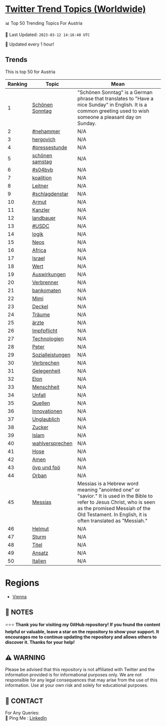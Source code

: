 [Twitter Trend Topics (Worldwide)](https://github.com/ErcinDedeoglu/Twitter-Trend-Topics)
==========


📊 Top 50 Trending Topics For Austria

📆 Last Updated: `2023-03-12 14:16:40 UTC`

🔧 Updated every 1 hour!


## Trends

This is top 50 for Austria

| Ranking | Topic | Mean |
| ------- | ------------ | ------------ |
| 1 | [Schönen Sonntag](http://twitter.com/search?q=Sch%c3%b6nen+Sonntag) | "Schönen Sonntag" is a German phrase that translates to "Have a nice Sunday" in English. It is a common greeting used to wish someone a pleasant day on Sunday. |
| 2 | [#nehammer](http://twitter.com/search?q=%23nehammer) | N/A |
| 3 | [hergovich](http://twitter.com/search?q=hergovich) | N/A |
| 4 | [#pressestunde](http://twitter.com/search?q=%23pressestunde) | N/A |
| 5 | [schönen samstag](http://twitter.com/search?q=sch%c3%b6nen+samstag) | N/A |
| 6 | [#s04bvb](http://twitter.com/search?q=%23s04bvb) | N/A |
| 7 | [koalition](http://twitter.com/search?q=koalition) | N/A |
| 8 | [Leitner](http://twitter.com/search?q=Leitner) | N/A |
| 9 | [#schlagdenstar](http://twitter.com/search?q=%23schlagdenstar) | N/A |
| 10 | [Armut](http://twitter.com/search?q=Armut) | N/A |
| 11 | [Kanzler](http://twitter.com/search?q=Kanzler) | N/A |
| 12 | [landbauer](http://twitter.com/search?q=landbauer) | N/A |
| 13 | [#USDC](http://twitter.com/search?q=%23USDC) | N/A |
| 14 | [logik](http://twitter.com/search?q=logik) | N/A |
| 15 | [Neos](http://twitter.com/search?q=Neos) | N/A |
| 16 | [Africa](http://twitter.com/search?q=Africa) | N/A |
| 17 | [Israel](http://twitter.com/search?q=Israel) | N/A |
| 18 | [Wert](http://twitter.com/search?q=Wert) | N/A |
| 19 | [Auswirkungen](http://twitter.com/search?q=Auswirkungen) | N/A |
| 20 | [Verbrenner](http://twitter.com/search?q=Verbrenner) | N/A |
| 21 | [bankomaten](http://twitter.com/search?q=bankomaten) | N/A |
| 22 | [Mimi](http://twitter.com/search?q=Mimi) | N/A |
| 23 | [Deckel](http://twitter.com/search?q=Deckel) | N/A |
| 24 | [Träume](http://twitter.com/search?q=Tr%c3%a4ume) | N/A |
| 25 | [ärzte](http://twitter.com/search?q=%c3%a4rzte) | N/A |
| 26 | [Impfpflicht](http://twitter.com/search?q=Impfpflicht) | N/A |
| 27 | [Technologien](http://twitter.com/search?q=Technologien) | N/A |
| 28 | [Peter](http://twitter.com/search?q=Peter) | N/A |
| 29 | [Sozialleistungen](http://twitter.com/search?q=Sozialleistungen) | N/A |
| 30 | [Verbrechen](http://twitter.com/search?q=Verbrechen) | N/A |
| 31 | [Gelegenheit](http://twitter.com/search?q=Gelegenheit) | N/A |
| 32 | [Elon](http://twitter.com/search?q=Elon) | N/A |
| 33 | [Menschheit](http://twitter.com/search?q=Menschheit) | N/A |
| 34 | [Unfall](http://twitter.com/search?q=Unfall) | N/A |
| 35 | [Quellen](http://twitter.com/search?q=Quellen) | N/A |
| 36 | [Innovationen](http://twitter.com/search?q=Innovationen) | N/A |
| 37 | [Unglaublich](http://twitter.com/search?q=Unglaublich) | N/A |
| 38 | [Zucker](http://twitter.com/search?q=Zucker) | N/A |
| 39 | [Islam](http://twitter.com/search?q=Islam) | N/A |
| 40 | [wahlversprechen](http://twitter.com/search?q=wahlversprechen) | N/A |
| 41 | [Hose](http://twitter.com/search?q=Hose) | N/A |
| 42 | [Amen](http://twitter.com/search?q=Amen) | N/A |
| 43 | [övp und fpö](http://twitter.com/search?q=%c3%b6vp+und+fp%c3%b6) | N/A |
| 44 | [Orban](http://twitter.com/search?q=Orban) | N/A |
| 45 | [Messias](http://twitter.com/search?q=Messias) | Messias is a Hebrew word meaning "anointed one" or "savior." It is used in the Bible to refer to Jesus Christ, who is seen as the promised Messiah of the Old Testament. In English, it is often translated as "Messiah." |
| 46 | [Helmut](http://twitter.com/search?q=Helmut) | N/A |
| 47 | [Sturm](http://twitter.com/search?q=Sturm) | N/A |
| 48 | [Titel](http://twitter.com/search?q=Titel) | N/A |
| 49 | [Ansatz](http://twitter.com/search?q=Ansatz) | N/A |
| 50 | [Italien](http://twitter.com/search?q=Italien) | N/A |



# Regions

* [Vienna](</Austria/Vienna.md>)



## 📝 NOTES

⭐⭐⭐ **Thank you for visiting my GitHub repository! If you found the content helpful or valuable, leave a star on the repository to show your support. It encourages me to continue updating the repository and allows others to discover it. Thanks for your help!**


## ⚠️ WARNING

Please be advised that this repository is not affiliated with Twitter and the information provided is for informational purposes only. We are not responsible for any legal consequences that may arise from the use of this information. Use at your own risk and solely for educational purposes.


## 📨 CONTACT

 For Any Queries:  
            🏓 Ping Me : [LinkedIn](https://www.linkedin.com/in/ercindedeoglu/)
